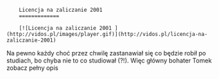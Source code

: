 
        Licencja na zaliczanie 2001 
        =============
        
        [![Licencja na zaliczanie 2001 ](http://vidos.pl/images/player.gif)](http://vidos.pl/licencja-na-zaliczanie-2001)
        
        
 Na pewno każdy choć przez chwilę zastanawiał się co będzie robił po studiach, bo chyba nie to co studiował (?!). Więc główny bohater Tomek zobacz pełny opis
    